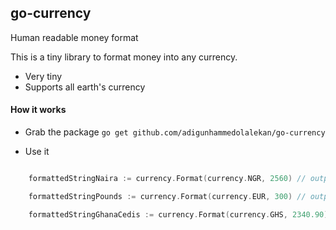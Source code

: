 ## go-currency
Human readable money format

This is a tiny library to format money into any currency.

* Very tiny
* Supports all earth's currency

#### How it works

* Grab the package
`go get github.com/adigunhammedolalekan/go-currency`

* Use it
```Go

    formattedStringNaira := currency.Format(currency.NGR, 2560) // outputs: ₦2,560

    formattedStringPounds := currency.Format(currency.EUR, 300) // outputs: £2,560

    formattedStringGhanaCedis := currency.Format(currency.GHS, 2340.90) // outputs: ¢2,340.9
```